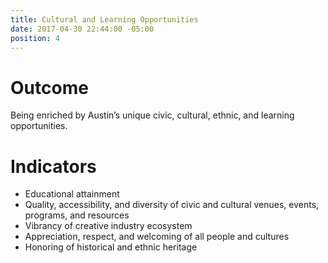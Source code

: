 ```yaml
---
title: Cultural and Learning Opportunities
date: 2017-04-30 22:44:00 -05:00
position: 4
---
```


# Outcome 

Being enriched by Austin’s unique civic, cultural, ethnic, and learning opportunities.

# Indicators

* Educational attainment
* Quality, accessibility, and diversity of civic and cultural venues, events, programs, and resources
* Vibrancy of creative industry ecosystem
* Appreciation, respect, and welcoming of all people and cultures
* Honoring of historical and ethnic heritage